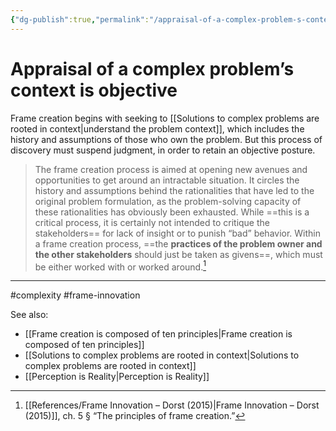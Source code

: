 ```yaml
---
{"dg-publish":true,"permalink":"/appraisal-of-a-complex-problem-s-context-is-objective/"}
---
```



# Appraisal of a complex problem’s context is objective

Frame creation begins with seeking to [[Solutions to complex problems are rooted in context\|understand the problem context]], which includes the history and assumptions of those who own the problem. But this process of discovery must suspend judgment, in order to retain an objective posture.

> The frame creation process is aimed at opening new avenues and opportunities to get around an intractable situation. It circles the history and assumptions behind the rationalities that have led to the original problem formulation, as the problem-solving capacity of these rationalities has obviously been exhausted. While ==this is a critical process, it is certainly not intended to critique the stakeholders== for lack of insight or to punish “bad” behavior. Within a frame creation process, ==the **practices of the problem owner and the other stakeholders** should just be taken as givens==, which must be either worked with or worked around.[^1]


---
#complexity #frame-innovation 

See also:
- [[Frame creation is composed of ten principles\|Frame creation is composed of ten principles]]
- [[Solutions to complex problems are rooted in context\|Solutions to complex problems are rooted in context]]
- [[Perception is Reality\|Perception is Reality]]

[^1]: [[References/Frame Innovation – Dorst (2015)\|Frame Innovation – Dorst (2015)]], ch. 5 § “The principles of frame creation.”